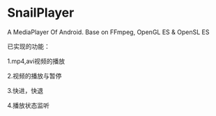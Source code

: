 # SnailPlayer
A MediaPlayer Of Android. Base on FFmpeg, OpenGL ES &amp; OpenSL ES

已实现的功能：

1.mp4,avi视频的播放

2.视频的播放与暂停

3.快进，快退

4.播放状态监听
